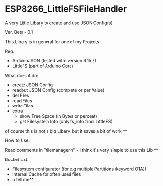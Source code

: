 # ESP8266_LittleFSFileHandler
A very Little Libary to create and use JSON Config(s)

Ver. Beta - 0.1

This Libary is in general for one of my Projects -

Req. 
  - ArduinoJSON (tested with: version 6.15.2)
  - LittleFS (part of Arduino Core)
  
 What does it do:
  - create JSON Config
  - readout JSON Config (complete or per Value)
  - del Files
  - read Files
  - write Files
  - extra:
    - show Free Space (in Bytes or percent)
    - get Filesystem Info (only fs_info from LittleFS)
    
 of course this is not a big Libary, but it saves a bit of work ^^ 
 
 
 How to Use:
 
 Read comments in "filemanager.h" - i think it's very simple to use this Lib ^^
 
 Bucket List:
  - Filesystem configurator (for e.g multiple Partitions (keyword OTA))
  - internal Cache for often used files
  - u tell me^^
